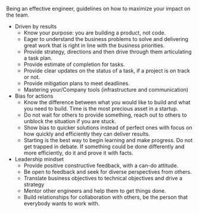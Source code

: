Being an effective engineer, guidelines on how to maximize your impact on the team.
* Driven by results
  * Know your purpose: you are building a product, not code.
  * Eager to understand the business problems to solve and delivering great work that is right in line with the business priorities.
  * Provide strategy, directions and then drive through them articulating a task plan.
  * Provide estimate of completion for tasks.
  * Provide clear updates on the status of a task, if a project is on track or not. 
  * Provide mitigation plans to meet deadlines.
  * Mastering your/Company tools (infrastructure and communication)
* Bias for actions
  * Know the difference between what you would like to build and what you need to build. Time is the most precious asset in a startup.
  * Do not wait for others to provide something, reach out to others to unblock the situation if you are stuck. 
  * Show bias to quicker solutions instead of perfect ones with focus on how quickly and efficiently they can deliver results. 
  * Starting is the best way to begin learning and make progress. Do not get trapped in debate. If something could be done differently and more efficiently, do it and prove it with facts. 
* Leadership mindset
  * Provide positive constructive feedback, with a can-do attitude.
  * Be open to feedback and seek for diverse perspectives from others.
  * Translate business objectives to technical objectives and drive a strategy
  * Mentor other engineers and help them to get things done.
  * Build relationships for collaboration with others, be the person that everybody wants to work with.
